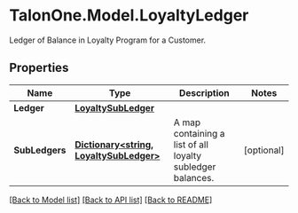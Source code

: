 # TalonOne.Model.LoyaltyLedger
Ledger of Balance in Loyalty Program for a Customer.
## Properties

Name | Type | Description | Notes
------------ | ------------- | ------------- | -------------
**Ledger** | [**LoyaltySubLedger**](LoyaltySubLedger.md) |  | 
**SubLedgers** | [**Dictionary&lt;string, LoyaltySubLedger&gt;**](LoyaltySubLedger.md) | A map containing a list of all loyalty subledger balances. | [optional] 

[[Back to Model list]](../README.md#documentation-for-models) [[Back to API list]](../README.md#documentation-for-api-endpoints) [[Back to README]](../README.md)

